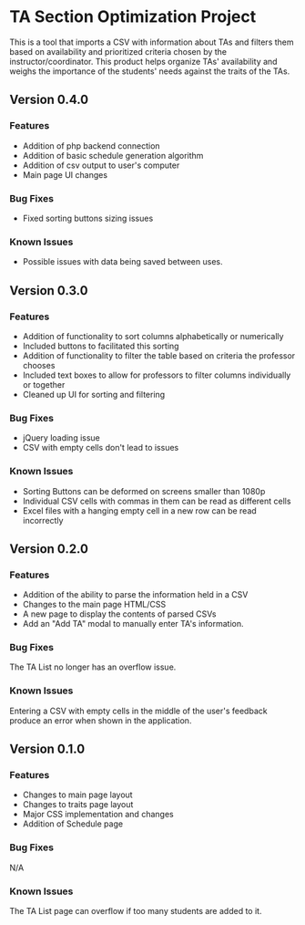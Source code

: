 # TA Section Optimization Project
This is a tool that imports a CSV with information about TAs and filters them based on availability and prioritized criteria chosen by the instructor/coordinator. This product helps organize TAs' availability and weighs the importance of the students' needs against the traits of the TAs. 

## Version 0.4.0

### Features
* Addition of php backend connection
* Addition of basic schedule generation algorithm
* Addition of csv output to user's computer
* Main page UI changes

### Bug Fixes
* Fixed sorting buttons sizing issues

### Known Issues
* Possible issues with data being saved between uses.

## Version 0.3.0

### Features
* Addition of functionality to sort columns alphabetically or numerically
* Included buttons to facilitated this sorting
* Addition of functionality to filter the table based on criteria the professor chooses
* Included text boxes to allow for professors to filter columns individually or together
* Cleaned up UI for sorting and filtering

### Bug Fixes
* jQuery loading issue
* CSV with empty cells don't lead to issues

### Known Issues
* Sorting Buttons can be deformed on screens smaller than 1080p
* Individual CSV cells with commas in them can be read as different cells
* Excel files with a hanging empty cell in a new row can be read incorrectly

## Version 0.2.0

### Features
* Addition of the ability to parse the information held in a CSV
* Changes to the main page HTML/CSS
* A new page to display the contents of parsed CSVs
* Add an "Add TA" modal to manually enter TA's information.

### Bug Fixes
The TA List no longer has an overflow issue.

### Known Issues
Entering a CSV with empty cells in the middle of the user's feedback produce an error when shown in the application.

## Version 0.1.0

### Features
* Changes to main page layout
* Changes to traits page layout
* Major CSS implementation and changes
* Addition of Schedule page

### Bug Fixes
N/A

### Known Issues
The TA List page can overflow if too many students are added to it. 
